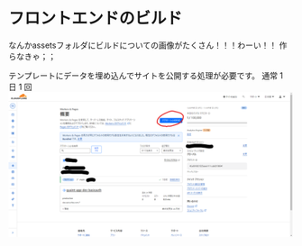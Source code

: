 # フロントエンドのビルド


なんかassetsフォルダにビルドについての画像がたくさん！！！わーい！！
作らなきゃ；；


テンプレートにデータを埋め込んでサイトを公開する処理が必要です。
通常 1 日 1 回
![./assets/cloudflare-pages.png](../assets/cloudflare-pages.png)




